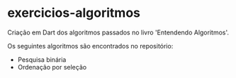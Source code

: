 # exercicios-algoritmos
Criação em Dart dos algoritmos passados no livro 'Entendendo Algoritmos'.

Os seguintes algoritmos são encontrados no repositório:
- Pesquisa binária
- Ordenação por seleção

